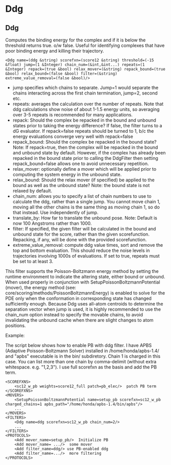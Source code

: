# Ddg
## Ddg

Computes the binding energy for the complex and if it is below the threshold returns true. o/w false. Useful for identifying complexes that have poor binding energy and killing their trajectory.

```
<Ddg name=(ddg &string) scorefxn=(score12 &string) threshold=(-15 &float) jump=(1 &Integer) chain_num=(&int,&int...) repeats=(1 &Integer) repack=(true &bool) relax_mover=(&string) repack_bound=(true &bool) relax_bound=(false &bool) filter=(&string) extreme_value_removal=(false &bool)/>
```

-   jump specifies which chains to separate. Jump=1 would separate the chains interacting across the first chain termination, jump=2, second etc.
-   repeats: averages the calculation over the number of repeats. Note that ddg calculations show noise of about 1-1.5 energy units, so averaging over 3-5 repeats is recommended for many applications.
-   repack: Should the complex be repacked in the bound and unbound states prior to taking the energy difference? If false, the filter turns to a dG evaluator. If repack=false repeats should be turned to 1, b/c the energy evaluations converge very well with repack=false
-   repack\_bound: Should the complex be repacked in the bound state? Note: If repack=true, then the complex will be repacked in the bound and unbound state by default. However, if the complex has already been repacked in the bound state prior to calling the DdgFilter then setting repack\_bound=false allows one to avoid unnecessary repetition.
-   relax\_mover: optionally define a mover which will be applied prior to computing the system energy in the unbound state.
-   relax\_bound: Should the relax mover (if specified) be applied to the bound as well as the unbound state? Note: the bound state is not relaxed by default.
-   chain\_num: allows you to specify a list of chain numbers to use to calculate the ddg, rather than a single jump. You cannot move chain 1, moving all the other chains is the same thing as moving chain 1, so do that instead. Use independently of jump.
-   translate\_by: How far to translate the unbound pose. Note: Default is now 100 Angstroms rather than 1000.
-   filter: If specified, the given filter will be calculated in the bound and unbound state for the score, rather than the given scorefunction. Repacking, if any, will be done with the provided scorefunction.
-   extreme_value_removal: compute ddg value <repeat> times, sort and remove the top and bottom evaluation. This should reduce the noise levels in trajectories involving 1000s of evaluations. If set to true, repeats must be set to at least 3.

This filter supports the Poisson-Boltzmann energy method by setting the runtime environment to indicate the altering state, either bound or unbound. When used properly in conjunction with SetupPoissonBoltzmannPotential (mover), the energy method (see: core/scoring/methods/PoissonBoltzmannEnergy) is enabled to solve for the PDE only when the conformation in corresponding state has changed sufficiently enough. Because Ddg uses all-atom centroids to determine the separation vector when jump is used, it is highly recommended to use the chain\_num option instead to specify the movable chains, to avoid invalidating the unbound cache when there are slight changes to atom positions.

Example:

The script below shows how to enable PB with ddg filter. I have APBS (Adaptive Poisson-Boltzmann Solver) installed in /home/honda/apbs-1.4/ and "apbs" executable is in the bin/ subdiretory. Chain 1 is charged in this case. You can list more than one chain by comma-delimit (without extra whitespace. e.g. "1,2,3"). I use full scorefxn as the basis and add the PB term.

    <SCOREFXNS>
        <sc12_w_pb weights=score12_full patch=pb_elec/>  patch PB term
    </SCOREFXNS>
    <MOVERS>
        <SetupPoissonBoltzmannPotential name=setup_pb scorefxn=sc12_w_pb charged_chains=1 apbs_path="/home/honda/apbs-1.4/bin/apbs"/>
        ...
    </MOVERS>
    <FILTERS>
        <Ddg name=ddg scorefxn=sc12_w_pb chain_num=2/>
        ...
    </FILTERS>
    <PROTOCOLS>
        <Add mover_name=setup_pb/>  Initialize PB
        <Add mover_name= .../>  some mover
        <Add filter_name=ddg/> use PB-enabled ddg 
        <Add filter_name=.../>  more filtering
    </PROTOCOLS>

